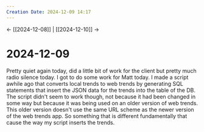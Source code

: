 ```yaml
---
Creation Date: 2024-12-09 14:17
---
```


<- [[2024-12-08]] | [[2024-12-10]]  ->

# 2024-12-09
Pretty quiet again today, did a little bit of work for the client but pretty much radio silence today. I got to do some work for Matt today. I made a script awhile ago that converts local trends to web trends by generating SQL statements that insert the JSON data for the trends into the table of the DB. The script didn't seem to work though, not because it had been changed in some way but because it was being used on an older version of web trends. This older version doesn't use the same URL scheme as the newer version of the web trends app. So something that is different fundamentally that cause the way my script inserts the trends.